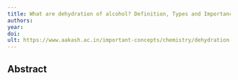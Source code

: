 ```yaml
---
title: What are dehydration of alcohol? Definition, Types and Importance - chemistry | AESL
authors: 
year: 
doi: 
ult: https://www.aakash.ac.in/important-concepts/chemistry/dehydration-of-alcohol
---
```

## Abstract

